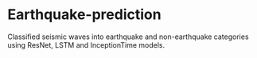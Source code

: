 # Earthquake-prediction
Classified seismic waves into earthquake and non-earthquake categories using ResNet, LSTM and InceptionTime models.
